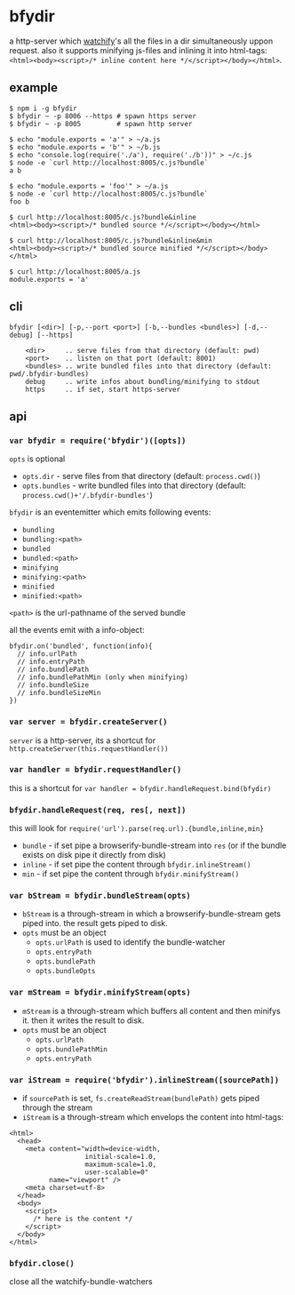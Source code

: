 # bfydir

a http-server which [watchify](https://github.com/substack/watchify)'s
all the files in a dir simultaneously uppon request. also it supports
minifying js-files and inlining it into html-tags:
`<html><body><script>/* inline content here */</script></body></html>`.

## example

```
$ npm i -g bfydir
$ bfydir ~ -p 8006 --https # spawn https server
$ bfydir ~ -p 8005         # spawn http server

$ echo "module.exports = 'a'" > ~/a.js
$ echo "module.exports = 'b'" > ~/b.js
$ echo "console.log(require('./a'), require('./b'))" > ~/c.js
$ node -e `curl http://localhost:8005/c.js?bundle`
a b

$ echo "module.exports = 'foo'" > ~/a.js
$ node -e `curl http://localhost:8005/c.js?bundle`
foo b

$ curl http://localhost:8005/c.js?bundle&inline
<html><body><script>/* bundled source */</script></body></html>

$ curl http://localhost:8005/c.js?bundle&inline&min
<html><body><script>/* bundled source minified */</script></body></html>

$ curl http://localhost:8005/a.js
module.exports = 'a'
```

## cli

```
bfydir [<dir>] [-p,--port <port>] [-b,--bundles <bundles>] [-d,--debug] [--https]

    <dir>     .. serve files from that directory (default: pwd)
    <port>    .. listen on that port (default: 8001)
    <bundles> .. write bundled files into that directory (default: pwd/.bfydir-bundles)
    debug     .. write infos about bundling/minifying to stdout
    https     .. if set, start https-server
```
## api

### `var bfydir = require('bfydir')([opts])`

`opts` is optional

* `opts.dir` - serve files from that directory (default: `process.cwd()`)
* `opts.bundles` - write bundled files into that directory
  (default: `process.cwd()+'/.bfydir-bundles'`)

`bfydir` is an eventemitter which emits following events:

* `bundling`
* `bundling:<path>`
* `bundled`
* `bundled:<path>`
* `minifying`
* `minifying:<path>`
* `minified`
* `minified:<path>`

`<path>` is the url-pathname of the served bundle

all the events emit with a info-object:

```
bfydir.on('bundled', function(info){
  // info.urlPath
  // info.entryPath
  // info.bundlePath
  // info.bundlePathMin (only when minifying)
  // info.bundleSize
  // info.bundleSizeMin
})
```

### `var server = bfydir.createServer()`

`server` is a http-server, its a shortcut for
`http.createServer(this.requestHandler())`

### `var handler = bfydir.requestHandler()`

this is a shortcut for `var handler = bfydir.handleRequest.bind(bfydir)`

### `bfydir.handleRequest(req, res[, next])`

this will look for `require('url').parse(req.url).{bundle,inline,min}`

* `bundle` - if set pipe a browserify-bundle-stream into `res` (or if the
  bundle exists on disk pipe it directly from disk)
* `inline` - if set pipe the content through `bfydir.inlineStream()`
* `min` - if set pipe the content through `bfydir.minifyStream()`

### `var bStream = bfydir.bundleStream(opts)`

* `bStream` is a through-stream in which a browserify-bundle-stream gets
  piped into. the result gets piped to disk.
* `opts` must be an object
  * `opts.urlPath` is used to identify the bundle-watcher
  * `opts.entryPath` 
  * `opts.bundlePath`
  * `opts.bundleOpts`

### `var mStream = bfydir.minifyStream(opts)`

* `mStream` is a through-stream which buffers all content and then minifys it.
  then it writes the result to disk.
* `opts` must be an object
  * `opts.urlPath`
  * `opts.bundlePathMin`
  * `opts.entryPath`

### `var iStream = require('bfydir').inlineStream([sourcePath])`

* if `sourcePath` is set, `fs.createReadStream(bundlePath)` gets piped through
  the stream
* `iStream` is a through-stream which envelops the content into html-tags:

```
<html>
  <head>
    <meta content="width=device-width,
                   initial-scale=1.0,
                   maximum-scale=1.0,
                   user-scalable=0"
          name="viewport" />
    <meta charset=utf-8>
  </head>
  <body>
    <script>
      /* here is the content */
    </script>
  </body>
</html>
```

### `bfydir.close()`

close all the watchify-bundle-watchers

